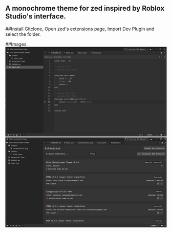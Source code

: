 ## A monochrome theme for zed inspired by Roblox Studio's interface.

##Install
Gitclone, Open zed's extensions page, Import Dev Plugin and select the folder.

##Images
![alt text](Images/screenshot1.png "Screenshot")
![alt text](Images/screenshot2.png "Screenshot2")
